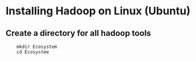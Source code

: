 # Installing Hadoop on Linux (Ubuntu)

## Create a directory for all hadoop tools
  ``` cd ~
      mkdir Ecosystem
      cd Ecosystme
  ```
